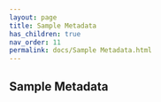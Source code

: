 ```yaml
--- 
layout: page 
title: Sample Metadata 
has_children: true 
nav_order: 11 
permalink: docs/Sample Metadata.html 
---
```


## Sample Metadata

